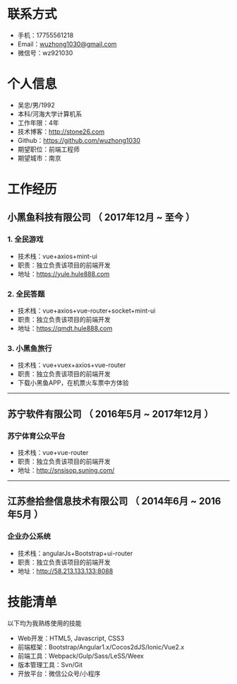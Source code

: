 <br/>  

# 联系方式
- 手机：17755561218
- Email：wuzhong1030@gmail.com
- 微信号：wz921030


# 个人信息
 - 吴忠/男/1992 
 - 本科/河海大学计算机系 
 - 工作年限：4年
 - 技术博客：http://stone26.com
 - Github：https://github.com/wuzhong1030
 - 期望职位：前端工程师
 - 期望城市：南京


# 工作经历
## 小黑鱼科技有限公司 （ 2017年12月 ~ 至今 ）

### 1. 全民游戏
- 技术栈：vue+axios+mint-ui
- 职责：独立负责该项目的前端开发
- 地址：https://yule.hule888.com

### 2. 全民答题 
- 技术栈：vue+axios+vue-router+socket+mint-ui
- 职责：独立负责该项目的前端开发
- 地址：https://qmdt.hule888.com

### 3. 小黑鱼旅行
- 技术栈：vue+vuex+axios+vue-router
- 职责：独立负责该项目的前端开发
- 下载小黑鱼APP，在机票火车票中方体验

--------------------------------------- 

## 苏宁软件有限公司 （ 2016年5月 ~ 2017年12月 ）

### 苏宁体育公众平台
- 技术栈：vue+vue-router
- 职责：独立负责该项目的前端开发
- 地址：http://snsisop.suning.com/

--------------------------------------- 

## 江苏叁拾叁信息技术有限公司 （ 2014年6月 ~ 2016年5月 ）

###  企业办公系统
- 技术栈：angularJs+Bootstrap+ui-router
- 职责：独立负责该项目的前端开发
- 地址：http://58.213.133.133:8088

# 技能清单

以下均为我熟练使用的技能
- Web开发：HTML5, Javascript, CSS3
- 前端框架：Bootstrap/Angular1.x/Cocos2dJS/Ionic/Vue2.x
- 前端工具：Webpack/Gulp/Sass/LeSS/Weex
- 版本管理工具：Svn/Git
- 开放平台：微信公众号/小程序